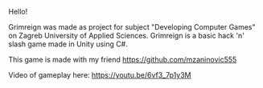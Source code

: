 Hello!

Grimreign was made as project for subject "Developing Computer Games" on Zagreb University of Applied Sciences.
Grimreign is a basic hack 'n' slash game made in Unity using C#.

This game is made with my friend https://github.com/mzaninovic555

Video of gameplay here:
https://youtu.be/6vf3_7p1y3M
